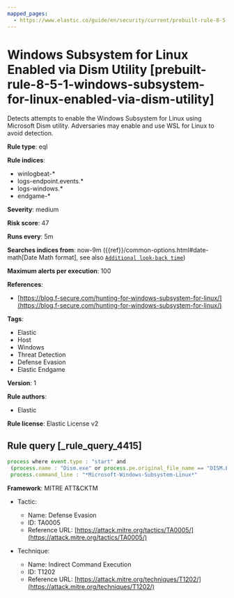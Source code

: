 ```yaml
---
mapped_pages:
  - https://www.elastic.co/guide/en/security/current/prebuilt-rule-8-5-1-windows-subsystem-for-linux-enabled-via-dism-utility.html
---
```


# Windows Subsystem for Linux Enabled via Dism Utility [prebuilt-rule-8-5-1-windows-subsystem-for-linux-enabled-via-dism-utility]

Detects attempts to enable the Windows Subsystem for Linux using Microsoft Dism utility. Adversaries may enable and use WSL for Linux to avoid detection.

**Rule type**: eql

**Rule indices**:

* winlogbeat-*
* logs-endpoint.events.*
* logs-windows.*
* endgame-*

**Severity**: medium

**Risk score**: 47

**Runs every**: 5m

**Searches indices from**: now-9m ({{ref}}/common-options.html#date-math[Date Math format], see also [`Additional look-back time`](docs-content://solutions/security/detect-and-alert/create-detection-rule.md#rule-schedule))

**Maximum alerts per execution**: 100

**References**:

* [https://blog.f-secure.com/hunting-for-windows-subsystem-for-linux/](https://blog.f-secure.com/hunting-for-windows-subsystem-for-linux/)

**Tags**:

* Elastic
* Host
* Windows
* Threat Detection
* Defense Evasion
* Elastic Endgame

**Version**: 1

**Rule authors**:

* Elastic

**Rule license**: Elastic License v2

## Rule query [_rule_query_4415]

```js
process where event.type : "start" and
 (process.name : "Dism.exe" or process.pe.original_file_name == "DISM.EXE") and
 process.command_line : "*Microsoft-Windows-Subsystem-Linux*"
```

**Framework**: MITRE ATT&CKTM

* Tactic:

    * Name: Defense Evasion
    * ID: TA0005
    * Reference URL: [https://attack.mitre.org/tactics/TA0005/](https://attack.mitre.org/tactics/TA0005/)

* Technique:

    * Name: Indirect Command Execution
    * ID: T1202
    * Reference URL: [https://attack.mitre.org/techniques/T1202/](https://attack.mitre.org/techniques/T1202/)



